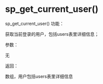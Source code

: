 # sp_get_current_user()

sp_get_current_user()
功能：

获取当前登录的用户，包括users表里详细信息；



参数：

无



返回：

数组，用户包括users表里详细信息